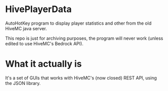 # HivePlayerData
AutoHotKey program to display player statistics and other from the old HiveMC java server.

This repo is just for archiving purposes, the program will never work (unless edited to use HiveMC's Bedrock API).


# What it actually is

It's a set of GUIs that works with HiveMC's (now closed) REST API, using the JSON library.
